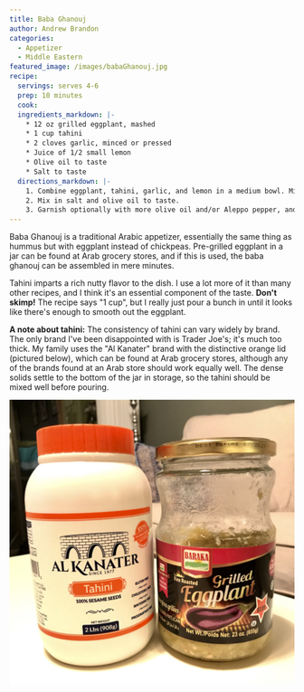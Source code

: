 ```yaml
---
title: Baba Ghanouj
author: Andrew Brandon
categories:
  - Appetizer
  - Middle Eastern
featured_image: /images/babaGhanouj.jpg
recipe:
  servings: serves 4-6
  prep: 10 minutes
  cook:
  ingredients_markdown: |-
    * 12 oz grilled eggplant, mashed
    * 1 cup tahini
    * 2 cloves garlic, minced or pressed
    * Juice of 1/2 small lemon
    * Olive oil to taste
    * Salt to taste
  directions_markdown: |-
    1. Combine eggplant, tahini, garlic, and lemon in a medium bowl. Mix thoroughly with a spoon.
    2. Mix in salt and olive oil to taste.
    3. Garnish optionally with more olive oil and/or Aleppo pepper, and serve with pita bread.
---
```

Baba Ghanouj is a traditional Arabic appetizer, essentially the same thing as hummus but with eggplant instead of chickpeas. Pre-grilled eggplant in a jar can be found at Arab grocery stores, and if this is used, the baba ghanouj can be assembled in mere minutes.

Tahini imparts a rich nutty flavor to the dish. I use a lot more of it than many other recipes, and I think it's an essential component of the taste. **Don't skimp!** The recipe says "1 cup", but I really just pour a bunch in until it looks like there's enough to smooth out the eggplant.

**A note about tahini:** The consistency of tahini can vary widely by brand. The only brand I've been disappointed with is Trader Joe's; it's much too thick. My family uses the "Al Kanater" brand with the distinctive orange lid (pictured below), which can be found at Arab grocery stores, although any of the brands found at an Arab store should work equally well. The dense solids settle to the bottom of the jar in storage, so the tahini should be mixed well before pouring.

![Tahini and eggplant jars](/images/tahiniAndEggplant.jpg)
